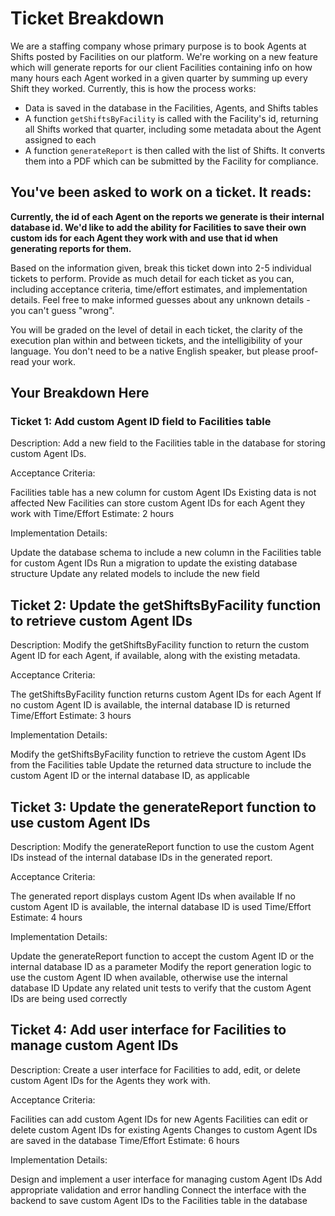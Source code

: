 # Ticket Breakdown
We are a staffing company whose primary purpose is to book Agents at Shifts posted by Facilities on our platform. We're working on a new feature which will generate reports for our client Facilities containing info on how many hours each Agent worked in a given quarter by summing up every Shift they worked. Currently, this is how the process works:

- Data is saved in the database in the Facilities, Agents, and Shifts tables
- A function `getShiftsByFacility` is called with the Facility's id, returning all Shifts worked that quarter, including some metadata about the Agent assigned to each
- A function `generateReport` is then called with the list of Shifts. It converts them into a PDF which can be submitted by the Facility for compliance.

## You've been asked to work on a ticket. It reads:

**Currently, the id of each Agent on the reports we generate is their internal database id. We'd like to add the ability for Facilities to save their own custom ids for each Agent they work with and use that id when generating reports for them.**


Based on the information given, break this ticket down into 2-5 individual tickets to perform. Provide as much detail for each ticket as you can, including acceptance criteria, time/effort estimates, and implementation details. Feel free to make informed guesses about any unknown details - you can't guess "wrong".


You will be graded on the level of detail in each ticket, the clarity of the execution plan within and between tickets, and the intelligibility of your language. You don't need to be a native English speaker, but please proof-read your work.

## Your Breakdown Here

### Ticket 1: Add custom Agent ID field to Facilities table
Description: Add a new field to the Facilities table in the database for storing custom Agent IDs.

Acceptance Criteria:

Facilities table has a new column for custom Agent IDs
Existing data is not affected
New Facilities can store custom Agent IDs for each Agent they work with
Time/Effort Estimate: 2 hours

Implementation Details:

Update the database schema to include a new column in the Facilities table for custom Agent IDs
Run a migration to update the existing database structure
Update any related models to include the new field

## Ticket 2: Update the getShiftsByFacility function to retrieve custom Agent IDs

Description: Modify the getShiftsByFacility function to return the custom Agent ID for each Agent, if available, along with the existing metadata.

Acceptance Criteria:

The getShiftsByFacility function returns custom Agent IDs for each Agent
If no custom Agent ID is available, the internal database ID is returned
Time/Effort Estimate: 3 hours

Implementation Details:

Modify the getShiftsByFacility function to retrieve the custom Agent IDs from the Facilities table
Update the returned data structure to include the custom Agent ID or the internal database ID, as applicable

## Ticket 3: Update the generateReport function to use custom Agent IDs

Description: Modify the generateReport function to use the custom Agent IDs instead of the internal database IDs in the generated report.

Acceptance Criteria:

The generated report displays custom Agent IDs when available
If no custom Agent ID is available, the internal database ID is used
Time/Effort Estimate: 4 hours

Implementation Details:

Update the generateReport function to accept the custom Agent ID or the internal database ID as a parameter
Modify the report generation logic to use the custom Agent ID when available, otherwise use the internal database ID
Update any related unit tests to verify that the custom Agent IDs are being used correctly

## Ticket 4: Add user interface for Facilities to manage custom Agent IDs

Description: Create a user interface for Facilities to add, edit, or delete custom Agent IDs for the Agents they work with.

Acceptance Criteria:

Facilities can add custom Agent IDs for new Agents
Facilities can edit or delete custom Agent IDs for existing Agents
Changes to custom Agent IDs are saved in the database
Time/Effort Estimate: 6 hours

Implementation Details:

Design and implement a user interface for managing custom Agent IDs
Add appropriate validation and error handling
Connect the interface with the backend to save custom Agent IDs to the Facilities table in the database
